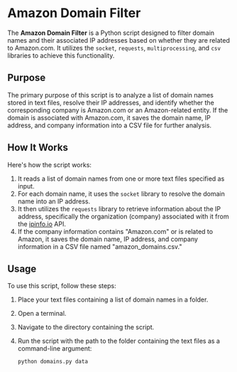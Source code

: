 # Amazon Domain Filter

The **Amazon Domain Filter** is a Python script designed to filter domain names and their associated IP addresses based on whether they are related to Amazon.com. It utilizes the `socket`, `requests`, `multiprocessing`, and `csv` libraries to achieve this functionality.

## Purpose

The primary purpose of this script is to analyze a list of domain names stored in text files, resolve their IP addresses, and identify whether the corresponding company is Amazon.com or an Amazon-related entity. If the domain is associated with Amazon.com, it saves the domain name, IP address, and company information into a CSV file for further analysis.

## How It Works

Here's how the script works:

1. It reads a list of domain names from one or more text files specified as input.
2. For each domain name, it uses the `socket` library to resolve the domain name into an IP address.
3. It then utilizes the `requests` library to retrieve information about the IP address, specifically the organization (company) associated with it from the [ipinfo.io](https://ipinfo.io) API.
4. If the company information contains "Amazon.com" or is related to Amazon, it saves the domain name, IP address, and company information in a CSV file named "amazon_domains.csv."

## Usage

To use this script, follow these steps:

1. Place your text files containing a list of domain names in a folder.
2. Open a terminal.
3. Navigate to the directory containing the script.
4. Run the script with the path to the folder containing the text files as a command-line argument:

   ```shell
   python domains.py data
